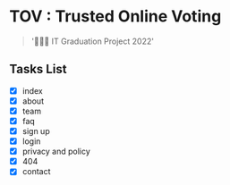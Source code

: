 # TOV : Trusted Online Voting

> '🧑🏽‍🎓 IT Graduation Project 2022'

## Tasks List

- [X] index 
- [X] about
- [X] team
- [X] faq
- [X] sign up
- [X] login
- [X] privacy and policy
- [X] 404
- [X] contact
